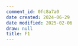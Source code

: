 ```yaml
---
comment_id: 0fc8a7a0
date created: 2024-06-29
date modified: 2025-02-06
draw: null
title: F1
---
```


